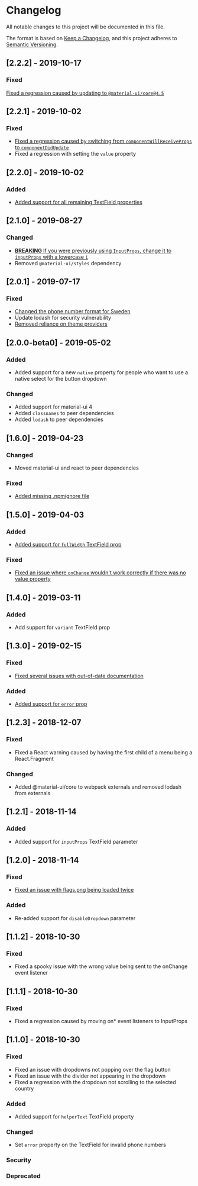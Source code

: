 # Changelog
All notable changes to this project will be documented in this file.

The format is based on [Keep a Changelog](https://keepachangelog.com/en/1.0.0/),
and this project adheres to [Semantic Versioning](https://semver.org/spec/v2.0.0.html).

## [2.2.2] - 2019-10-17
### Fixed
[Fixed a regression caused by updating to `@material-ui/core@4.5`](https://github.com/alexplumb/material-ui-phone-number/issues/31)

## [2.2.1] - 2019-10-02
### Fixed
- [Fixed a regression caused by switching from `componentWillReceiveProps` to `componentDidUpdate`](https://github.com/alexplumb/material-ui-phone-number/issues/28)
- Fixed a regression with setting the `value` property

## [2.2.0] - 2019-10-02
### Added
- [Added support for all remaining TextField properties](https://github.com/alexplumb/material-ui-phone-number/issues/27)

## [2.1.0] - 2019-08-27
### Changed
- [**BREAKING** If you were previously using `InputProps`, change it to `inputProps` with a lowercase `i`](https://github.com/alexplumb/material-ui-phone-number/issues/20)
- Removed `@material-ui/styles` dependency

## [2.0.1] - 2019-07-17
### Fixed
- [Changed the phone number format for Sweden](https://github.com/alexplumb/material-ui-phone-number/pull/19)
- Update lodash for security vulnerability
- [Removed reliance on theme providers](https://github.com/alexplumb/material-ui-phone-number/issues/18)

## [2.0.0-beta0] - 2019-05-02
### Added
- Added support for a new `native` property for people who want to use a native select for the button dropdown
### Changed
- Added support for material-ui 4
- Added `classnames` to peer dependencies
- Added `lodash` to peer dependencies

## [1.6.0] - 2019-04-23
### Changed
- Moved material-ui and react to peer dependencies
### Fixed
- [Added missing .npmignore file](https://github.com/alexplumb/material-ui-phone-number/issues/10)

## [1.5.0] - 2019-04-03
### Added
- [Added support for `fullWidth` TextField prop](https://github.com/alexplumb/material-ui-phone-number/issues/8)
### Fixed
- [Fixed an issue where `onChange` wouldn't work correctly if there was no value property](https://github.com/alexplumb/material-ui-phone-number/issues/7)

## [1.4.0] - 2019-03-11
### Added
- Add support for `variant` TextField prop

## [1.3.0] - 2019-02-15
### Fixed
- [Fixed several issues with out-of-date documentation](https://github.com/alexplumb/material-ui-phone-number/issues/5)
### Added
- [Added support for `error` prop](https://github.com/alexplumb/material-ui-phone-number/issues/3)

## [1.2.3] - 2018-12-07
### Fixed
- Fixed a React warning caused by having the first child of a menu being a React.Fragment
### Changed
- Added @material-ui/core to webpack externals and removed lodash from externals

## [1.2.1] - 2018-11-14
### Added
- Added support for `inputProps` TextField parameter

## [1.2.0] - 2018-11-14
### Fixed
- [Fixed an issue with flags.png being loaded twice](https://github.com/alexplumb/material-ui-phone-number/issues/2)
### Added
- Re-added support for `disableDropdown` parameter

## [1.1.2] - 2018-10-30
### Fixed
- Fixed a spooky issue with the wrong value being sent to the onChange event listener

## [1.1.1] - 2018-10-30
### Fixed
- Fixed a regression caused by moving on* event listeners to InputProps

## [1.1.0] - 2018-10-30
### Fixed
- Fixed an issue with dropdowns not popping over the flag button
- Fixed an issue with the divider not appearing in the dropdown
- Fixed a regression with the dropdown not scrolling to the selected country
### Added
- Added support for `helperText` TextField property
### Changed
- Set `error` property on the TextField for invalid phone numbers
### Security
### Deprecated
